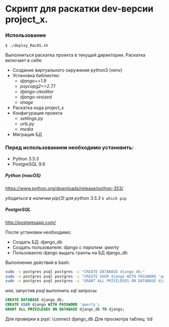 Скрипт для раскатки dev-версии project_x.
=====================

### Использование 
`$ ./deploy_MacOS.sh`

Выполниться раскатка проекта в текущей директории.
Раскатка включает в себя:
* Создание виртуального окружения python3 (venv)
* Установка библиотек:
  * _django==1.9_
  * _psycopg2==2.7.1_
  * _django-ckeditor_
  * _django-resized_
  * _image_
* Раскатка кода project_x
* Конфигурация проекта
  * _settings.py_
  * _urls.py_
  * _media_
* Миграция БД

### Перед использованием необходимо установить:
* Python 3.5.3
* PostgreSQL 9.6

##### Python (macOS)
https://www.python.org/downloads/release/python-353/

_убедиться в наличии pip(3) для python 3.5.3_
`$ which pip`

##### PostgreSQL
http://postgresapp.com/

После установки необходимо:
* Создать БД: django_db
* Создать пользователя: django _с паролем: qwerty_
* Пользоваелю django выдать гранты на БД django_db

Выполнение действий в bash:
```bash
sudo -u postgres psql postgres -c "CREATE DATABASE django_db;"
sudo -u postgres psql postgres -c "CREATE USER django WITH PASSWORD 'qwerty';"
sudo -u postgres psql postgres -c "GRANT ALL PRIVILEGES ON DATABASE django_db TO django;"
```

или, запустив psql выполнить sql запросы:
```sql
CREATE DATABASE django_db;
CREATE USER django WITH PASSWORD 'qwerty';
GRANT ALL PRIVILEGES ON DATABASE django_db TO django;
```

Для проверки в pqsl: \connect django_db
Для просмотра таблиц: \td

